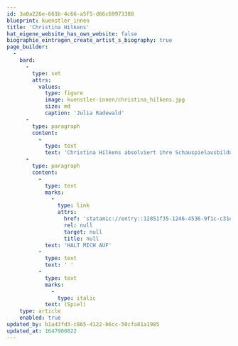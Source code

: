 ```yaml
---
id: 3a0a226e-661b-4c66-a5f5-d66c69973388
blueprint: kuenstler_innen
title: 'Christina Hilkens'
hat_eigene_website_has_own_website: false
biographie_eintragen_create_artist_s_biography: true
page_builder:
  -
    bard:
      -
        type: set
        attrs:
          values:
            type: figure
            image: kuenstler-innen/christina_hilkens.jpg
            size: md
            caption: 'Julia Radewald'
      -
        type: paragraph
        content:
          -
            type: text
            text: 'Christina Hilkens absolviert ihre Schauspielausbildung an „DIE ETAGE - Schule für die darstellenden Künste“ in Berlin. Seit ihrem Abschluss 2018 arbeitet sie als freie Schauspielerin und ist am Theater Altenburg in Gera engagiert. Neben Bühnenarbeiten, wie einem HAMLET-Soloabend in der Regie von Christian Schwaan, spielt Christina Hilkens auch vor der Kamera, zuletzt für die Webserie „Und als ein Jahr vergangen war“ in der Regie von Franziska Schiedung.'
      -
        type: paragraph
        content:
          -
            type: text
            marks:
              -
                type: link
                attrs:
                  href: 'statamic://entry::12851f35-1246-4536-9f1c-c31e620a4ebe'
                  rel: null
                  target: null
                  title: null
            text: 'HALT MICH AUF'
          -
            type: text
            text: ' '
          -
            type: text
            marks:
              -
                type: italic
            text: (Spiel)
    type: article
    enabled: true
updated_by: b1a43fd3-c865-4122-b6cc-50cfa81a1985
updated_at: 1647900822
---
```

